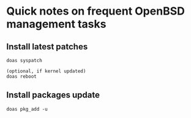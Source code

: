 # Quick notes on frequent OpenBSD management tasks

## Install latest patches
```
doas syspatch

(optional, if kernel updated)
doas reboot
```

## Install packages update

```
doas pkg_add -u
```
